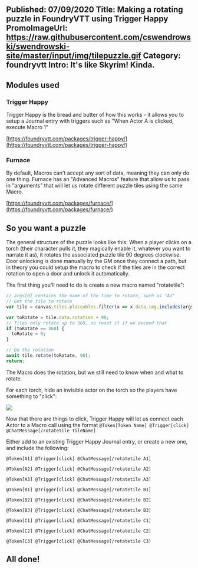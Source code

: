 Published: 07/09/2020
Title: Making a rotating puzzle in FoundryVTT using Trigger Happy
PromoImageUrl: https://raw.githubusercontent.com/cswendrowski/swendrowski-site/master/input/img/tilepuzzle.gif
Category: foundryvtt
Intro: It's like Skyrim! Kinda.
---

## Modules used

### Trigger Happy
Trigger Happy is the bread and butter of how this works - it allows you to setup a Journal entry with triggers such as "When Actor A is clicked, execute Macro 1"

[https://foundryvtt.com/packages/trigger-happy/](https://foundryvtt.com/packages/trigger-happy/)

### Furnace
By default, Macros can't accept any sort of data, meaning they can only do one thing. Furnace has an "Advanced Macros" feature that allow us to pass in "arguments" that will let us rotate different puzzle tiles using the same Macro.

[https://foundryvtt.com/packages/furnace/](https://foundryvtt.com/packages/furnace/)

## So you want a puzzle

The general structure of the puzzle looks like this: When a player clicks on a torch (their character pulls it, they magically enable it, whatever you want to narrate it as), it rotates the associated puzzle tile 90 degrees clockwise. Door unlocking is done manually by the GM once they connect a path, but in theory you could setup the macro to check if the tiles are in the correct rotation to open a door and unlock it automatically.

The first thing you'll need to do is create a new macro named "rotatetile":
```js
// args[0] contains the name of the time to rotate, such as "A1"
// Get the tile to rotate
var tile = canvas.tiles.placeables.filter(x => x.data.img.includes(args[0]))[0];

var toRotate = tile.data.rotation + 90;
// Tiles only rotate up to 360, so reset it if we exceed that
if (toRotate == 360) {
  toRotate = 0;
}

// Do the rotation
await tile.rotate(toRotate, 90);
return;
```

The Macro does the rotation, but we still need to know when and what to rotate.

For each torch, hide an invisible actor on the torch so the players have something to "click":

<img src="https://raw.githubusercontent.com/cswendrowski/swendrowski-site/master/input/img/puzzletriggeractors.PNG" class="img-responsive" />

Now that there are things to click, Trigger Happy will let us connect each Actor to a Macro call using the format `@Token[Token Name] @Trigger[click] @ChatMessage[/rotatetile TileName]`

Either add to an existing Trigger Happy Journal entry, or create a new one, and include the following:
```
@Token[A1] @Trigger[click] @ChatMessage[/rotatetile A1]

@Token[A2] @Trigger[click] @ChatMessage[/rotatetile A2]

@Token[A3] @Trigger[click] @ChatMessage[/rotatetile A3]

@Token[B1] @Trigger[click] @ChatMessage[/rotatetile B1]

@Token[B2] @Trigger[click] @ChatMessage[/rotatetile B2]

@Token[B3] @Trigger[click] @ChatMessage[/rotatetile B3]

@Token[C1] @Trigger[click] @ChatMessage[/rotatetile C1]

@Token[C2] @Trigger[click] @ChatMessage[/rotatetile C2]

@Token[C3] @Trigger[click] @ChatMessage[/rotatetile C3]
```

## All done!
